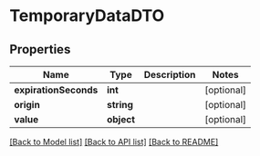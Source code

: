 # TemporaryDataDTO

## Properties
Name | Type | Description | Notes
------------ | ------------- | ------------- | -------------
**expirationSeconds** | **int** |  | [optional] 
**origin** | **string** |  | [optional] 
**value** | **object** |  | [optional] 

[[Back to Model list]](../README.md#documentation-for-models) [[Back to API list]](../README.md#documentation-for-api-endpoints) [[Back to README]](../README.md)


